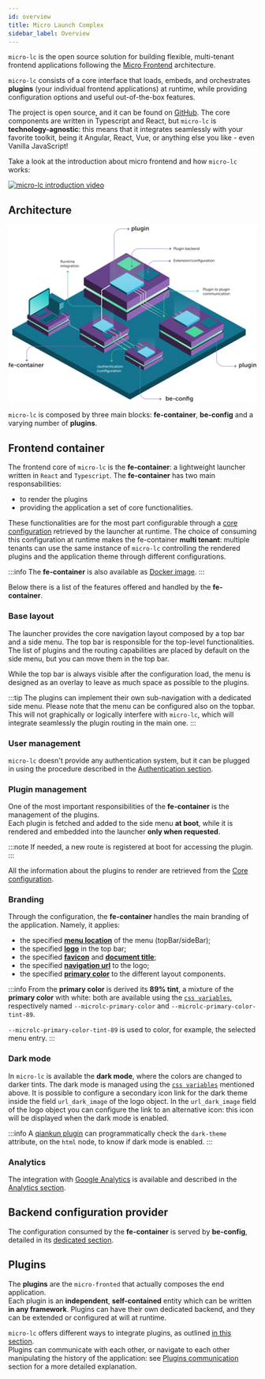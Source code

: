 ```yaml
---
id: overview
title: Micro Launch Complex
sidebar_label: Overview
---
```


`micro-lc` is the open source solution for building flexible, multi-tenant frontend applications following the
[Micro Frontend](https://micro-frontends.org/) architecture.

`micro-lc` consists of a core interface that loads, embeds, and orchestrates **plugins** (your individual frontend
applications) at runtime, while providing configuration options and useful out-of-the-box features.

The project is open source, and it can be found on [GitHub](https://github.com/micro-lc/micro-lc). The
core components are written in Typescript and React, but `micro-lc` is **technology-agnostic**: this means that it integrates
seamlessly with your favorite toolkit, being it Angular, React, Vue, or anything else you like - even Vanilla JavaScript!

Take a look at the introduction about micro frontend and how `micro-lc` works:

[![micro-lc introduction video](https://img.youtube.com/vi/QumadjC2krU/0.jpg)](https://www.youtube.com/watch?v=QumadjC2krU)

## Architecture

![Architecture](../img/microlc_architecture.png)

`micro-lc` is composed by three main blocks: **fe-container**, **be-config** and a varying number
of **plugins**.

## Frontend container

The frontend core of `micro-lc` is the **fe-container**: a lightweight launcher written in `React` and `Typescript`. The **fe-container** 
has two main responsabilities: 

- to render the plugins 
- providing the application a set of core functionalities.

These functionalities are for the most part configurable through a [core configuration](core_configuration.md)
retrieved by the launcher at runtime. The choice of consuming this configuration at runtime makes the fe-container
**multi tenant**: multiple tenants can use the same instance of `micro-lc` controlling the rendered plugins and the
application theme through different configurations.

:::info
The **fe-container** is also available as [Docker image](https://hub.docker.com/r/miaplatform/microlc).
:::

Below there is a list of the features offered and handled by the **fe-container**.

### Base layout

The launcher provides the core navigation layout composed by a top bar and a side menu. The top bar is responsible for
the top-level functionalities. The list of plugins and the routing capabilities are placed by default on the side menu, 
but you can move them in the top bar.

While the top bar is always visible after the configuration load, the menu is designed as an overlay to leave as much space as possible to the
plugins.

:::tip
The plugins can implement their own sub-navigation with a dedicated side menu. Please note that the menu can be configured also on the topbar. 
This will not graphically or logically interfere with `micro-lc`, which will integrate seamlessly the plugin routing in the main one.
:::

### User management

`micro-lc` doesn't provide any authentication system, but it can be plugged in using the procedure described in the [Authentication section](./authentication.md).

### Plugin management

One of the most important responsibilities of the **fe-container** is the management of the plugins.  
Each plugin is fetched and added to the side menu **at boot**, while it is rendered and embedded into the launcher **only when requested**.

:::note
If needed, a new route is registered at boot for accessing the plugin.
:::

All the information about the plugins to render are retrieved from the [Core configuration](core_configuration.md).

### Branding

Through the configuration, the **fe-container** handles the main branding of the application. Namely, it applies:

- the specified **[menu location](core_configuration#menulocation)** of the menu (topBar/sideBar);
- the specified **[logo](core_configuration#logo)** in the top bar;
- the specified **[favicon](core_configuration#favicon)** and **[document title](core_configuration#pagetitle)**;
- the specified **[navigation url](core_configuration#navigation_url)** to the logo;
- the specified **[primary color](core_configuration#primarycolor)** to the different layout components.

:::info
From the **primary color** is derived its **89% tint**, a mixture of the **primary color** with white: both are available using
the [`css variables`](https://developer.mozilla.org/en-US/docs/Web/CSS/Using_CSS_custom_properties),
respectively named `--microlc-primary-color` and `--microlc-primary-color-tint-89`.

`--microlc-primary-color-tint-89` is used to color, for example, the selected menu entry.
:::

### Dark mode

In `micro-lc` is available the **dark mode**, where the colors are changed to darker tints.
The dark mode is managed using the [`css variables`](https://developer.mozilla.org/en-US/docs/Web/CSS/Using_CSS_custom_properties)
mentioned above.
It is possible to configure a secondary icon link for the dark theme inside the field `url_dark_image` of the logo object.
In the `url_dark_image` field of the logo object you can configure the link to an alternative icon: this icon will be displayed when the dark mode is enabled.

:::info
A [qiankun plugin](plugin_configuration.md#qiankun-plugin) can programmatically check the `dark-theme` attribute,
on the `html` node, to know if dark mode is enabled.
:::

### Analytics

The integration with [Google Analytics](https://analytics.google.com/) is available and described in the [Analytics section](analytics.md).

## Backend configuration provider

The configuration consumed by the **fe-container** is served by **be-config**, detailed in its [dedicated section](backend.md).

## Plugins

The **plugins** are the `micro-fronted` that actually composes the end application.  
Each plugin is an **independent**, **self-contained** entity which can be written **in any framework**.
Plugins can have their own dedicated backend, and they can be extended or configured at will at runtime.

`micro-lc` offers different ways to integrate plugins, as outlined [in this section](plugin_configuration.md).  
Plugins can communicate with each other, or navigate to each other manipulating the history of the application:
see [Plugins communication](plugin_configuration.md#plugin-communication) section for a more detailed explanation.
